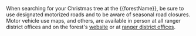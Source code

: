When searching for your Christmas tree at the {{forestName}}, be sure to use designated motorized roads and to be aware of seasonal road closures. Motor vehicle use maps, and others, are available in person at all ranger district offices and on the forest's [website](https://www.fs.usda.gov/main/flathead/maps-pubs) or at [ranger district offices](#).

